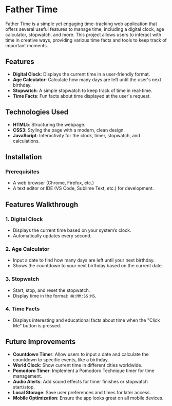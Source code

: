 # Father Time

Father Time is a simple yet engaging time-tracking web application that offers several useful features to manage time, including a digital clock, age calculator, stopwatch, and more. This project allows users to interact with time in creative ways, providing various time facts and tools to keep track of important moments.

## Features
- **Digital Clock**: Displays the current time in a user-friendly format.
- **Age Calculator**: Calculate how many days are left until the user's next birthday.
- **Stopwatch**: A simple stopwatch to keep track of time in real-time.
- **Time Facts**: Fun facts about time displayed at the user's request.

## Technologies Used
- **HTML5**: Structuring the webpage.
- **CSS3**: Styling the page with a modern, clean design.
- **JavaScript**: Interactivity for the clock, timer, stopwatch, and calculations.

## Installation

### Prerequisites
- A web browser (Chrome, Firefox, etc.)
- A text editor or IDE (VS Code, Sublime Text, etc.) for development.

## Features Walkthrough

### 1. Digital Clock
- Displays the current time based on your system’s clock.
- Automatically updates every second.

### 2. Age Calculator
- Input a date to find how many days are left until your next birthday.
- Shows the countdown to your next birthday based on the current date.

### 3. Stopwatch
- Start, stop, and reset the stopwatch.
- Display time in the format: `HH:MM:SS:MS`.

### 4. Time Facts
- Displays interesting and educational facts about time when the "Click Me" button is pressed.

## Future Improvements
- **Countdown Timer**: Allow users to input a date and calculate the countdown to specific events, like a birthday.
- **World Clock**: Show current time in different cities worldwide.
- **Pomodoro Timer**: Implement a Pomodoro Technique timer for time management.
- **Audio Alerts**: Add sound effects for timer finishes or stopwatch start/stop.
- **Local Storage**: Save user preferences and times for later access.
- **Mobile Optimization**: Ensure the app looks great on all mobile devices.
